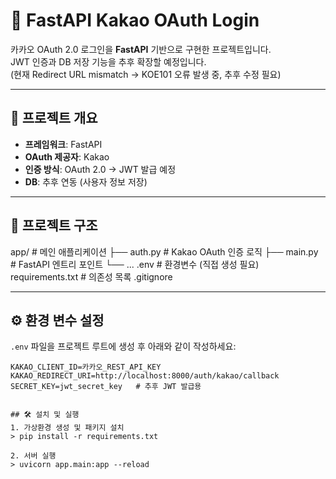 # 🚀 FastAPI Kakao OAuth Login

카카오 OAuth 2.0 로그인을 **FastAPI** 기반으로 구현한 프로젝트입니다.  
JWT 인증과 DB 저장 기능을 추후 확장할 예정입니다.  
(현재 Redirect URL mismatch → KOE101 오류 발생 중, 추후 수정 필요)


---


## 📌 프로젝트 개요

- **프레임워크**: FastAPI  
- **OAuth 제공자**: Kakao  
- **인증 방식**: OAuth 2.0 → JWT 발급 예정  
- **DB**: 추후 연동 (사용자 정보 저장)


---


## 📂 프로젝트 구조

app/ # 메인 애플리케이션
├── auth.py # Kakao OAuth 인증 로직
├── main.py # FastAPI 엔트리 포인트
└── ...
.env # 환경변수 (직접 생성 필요)
requirements.txt # 의존성 목록
.gitignore


---


## ⚙️ 환경 변수 설정

`.env` 파일을 프로젝트 루트에 생성 후 아래와 같이 작성하세요:

```env
KAKAO_CLIENT_ID=카카오_REST_API_KEY
KAKAO_REDIRECT_URI=http://localhost:8000/auth/kakao/callback
SECRET_KEY=jwt_secret_key   # 추후 JWT 발급용


## 🛠️ 설치 및 실행
1. 가상환경 생성 및 패키지 설치
> pip install -r requirements.txt

2. 서버 실행
> uvicorn app.main:app --reload
